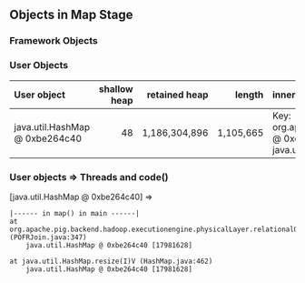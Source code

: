 ## Objects in Map Stage


### Framework Objects



### User Objects

| User object | shallow heap | retained heap | length | inner object | inner size | threads | code() |
|:------------| ------------:| -------------:| ------:|:------------ | ----------:| :------ | :------|
| java.util.HashMap @ 0xbe264c40 | 48 | 1,186,304,896 | 1,105,665 | Key: org.apache.pig.data.BinSedesTuple @ 0xe2b568b8 + Value: java.util.ArrayList @ 0xe2b56968 | 72 + 496 | main | map |

### User objects => Threads and code() 

[java.util.HashMap @ 0xbe264c40] =>

	|------ in map() in main ------|
	at org.apache.pig.backend.hadoop.executionengine.physicalLayer.relationalOperators.POFRJoin.setUpHashMap()V (POFRJoin.java:347)
		java.util.HashMap @ 0xbe264c40 [17981628]

	at java.util.HashMap.resize(I)V (HashMap.java:462)
		java.util.HashMap @ 0xbe264c40 [17981628]


